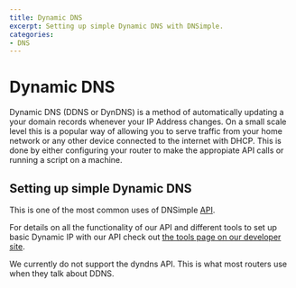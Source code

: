 ```yaml
---
title: Dynamic DNS
excerpt: Setting up simple Dynamic DNS with DNSimple.
categories:
- DNS
---
```


# Dynamic DNS

Dynamic DNS (DDNS or DynDNS) is a method of automatically updating a your domain records whenever your IP Address changes. On a small scale level this is a popular way of allowing you to serve traffic from your home network or any other device connected to the internet with DHCP. This is done by either configuring your router to make the appropiate API calls or running a script on a machine.

## Setting up simple Dynamic DNS

This is one of the most common uses of DNSimple [API](https://dnsimple.com/api).

For details on all the functionality of our API and different tools to set up basic Dynamic IP with our API check out [the tools page on our developer site](https://developer.dnsimple.com/tools/).

<info>
We currently do not support the dyndns API. This is what most routers use when they talk about DDNS.
</info>
